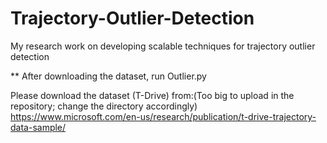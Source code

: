 # Trajectory-Outlier-Detection
My research work on developing scalable techniques for trajectory outlier detection


** After downloading the dataset, run Outlier.py

Please download the dataset (T-Drive) from:(Too big to upload in the repository; change the directory accordingly)
https://www.microsoft.com/en-us/research/publication/t-drive-trajectory-data-sample/
